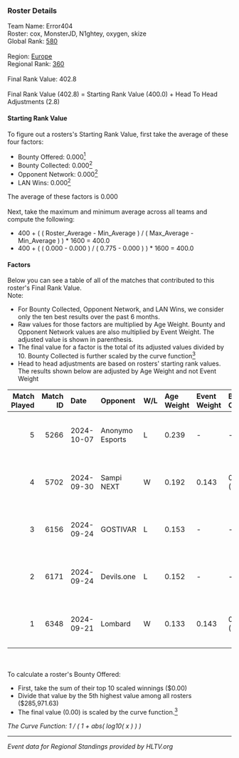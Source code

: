 ### Roster Details<br />
Team Name: Error404<br />
Roster: cox, MonsterJD, N1ghtey, oxygen, skize<br />
Global Rank: [580](../../standings_global_2025_02_28.md)<br />
<br />
Region: [Europe]( ../../standings_europe_2025_02_28.md)<br />
Regional Rank: [360]( ../../standings_europe_2025_02_28.md)<br />
<br />
Final Rank Value:  402.8<br />
<br />
Final Rank Value (402.8) = Starting Rank Value (400.0) + Head To Head Adjustments (2.8)<br />

#### Starting Rank Value<br />
To figure out a rosters's Starting Rank Value, first take the average of these four factors:<br />
- Bounty Offered: 0.000[<sup>1</sup>](#table2)
- Bounty Collected: 0.000[<sup>2</sup>](#table1)
- Opponent Network: 0.000[<sup>2</sup>](#table1)
- LAN Wins: 0.000[<sup>2</sup>](#table1)

The average of these factors is 0.000<br />
<br />
Next, take the maximum and minimum average across all teams and compute the following:<br />
- 400 + ( ( Roster_Average - Min_Average ) / ( Max_Average - Min_Average ) ) * 1600 = 400.0
- 400 + ( ( 0.000 - 0.000 ) / ( 0.775 - 0.000 ) ) * 1600 = 400.0


#### Factors<br />
Below you can see a table of all of the matches that contributed to this roster's Final Rank Value.<br />
Note:<br />

- For Bounty Collected, Opponent Network, and LAN Wins, we consider only the ten best results over the past 6 months.
- Raw values for those factors are multiplied by Age Weight. Bounty and Opponent Network values are also multiplied by Event Weight. The adjusted value is shown in parenthesis.
- The final value for a factor is the total of its adjusted values divided by 10. Bounty Collected is further scaled by the curve function[<sup>3</sup>](#curveFunction)
- Head to head adjustments are based on rosters' starting rank values. The results shown below are adjusted by Age Weight and not Event Weight
<span id="table1"></span><br />


| Match Played | Match ID | Date       | Opponent        | W/L | Age Weight | Event Weight | Bounty Collected | Opponent Network | LAN Wins  | H2H Adj. | Roster                                 |
| -: | -: | :- | :- | :- | :- | :- | :- | :- | :- | -: | :- |
|            5 |     5266 | 2024-10-07 | Anonymo Esports | L   | 0.239      | -            | -                | -                | -         |    -0.58 | cox, MonsterJD, N1ghtey, oxygen, skize |
|            4 |     5702 | 2024-09-30 | Sampi NEXT      | W   | 0.192      | 0.143        | 0.000 (0.000)    | 0.027 (0.001)    | 0 (0.000) |     3.90 | cox, MonsterJD, N1ghtey, oxygen, skize |
|            3 |     6156 | 2024-09-24 | GOSTIVAR        | L   | 0.153      | -            | -                | -                | -         |    -1.74 | cox, MonsterJD, N1ghtey, oxygen, skize |
|            2 |     6171 | 2024-09-24 | Devils.one      | L   | 0.152      | -            | -                | -                | -         |    -0.85 | cox, MonsterJD, N1ghtey, oxygen, skize |
|            1 |     6348 | 2024-09-21 | Lombard         | W   | 0.133      | 0.143        | 0.000 (0.000)    | 0.000 (0.000)    | 0 (0.000) |     2.09 | cox, MonsterJD, N1ghtey, oxygen, skize |

<br />
<span id="table2"></span><br />
To calculate a roster's Bounty Offered:<br />

- First, take the sum of their top 10 scaled winnings ($0.00)
- Divide that value by the 5th highest value among all rosters ($285,971.63)
- The final value (0.00) is scaled by the curve function.[<sup>3</sup>](#curveFunction)

<span id="curveFunction"></span>_The Curve Function: 1 / ( 1 + abs( log10( x ) ) )_<br />

---
_Event data for Regional Standings provided by HLTV.org_<br />
